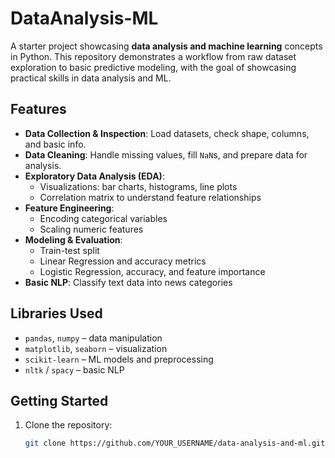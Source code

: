 # DataAnalysis-ML

A starter project showcasing **data analysis and machine learning** concepts in Python. This repository demonstrates a workflow from raw dataset exploration to basic predictive modeling, with the goal of showcasing practical skills in data analysis and ML.

## Features

- **Data Collection & Inspection**: Load datasets, check shape, columns, and basic info.  
- **Data Cleaning**: Handle missing values, fill `NaN`s, and prepare data for analysis.  
- **Exploratory Data Analysis (EDA)**:  
  - Visualizations: bar charts, histograms, line plots  
  - Correlation matrix to understand feature relationships  
- **Feature Engineering**:  
  - Encoding categorical variables  
  - Scaling numeric features  
- **Modeling & Evaluation**:  
  - Train-test split  
  - Linear Regression and accuracy metrics  
  - Logistic Regression, accuracy, and feature importance  
- **Basic NLP**: Classify text data into news categories  

## Libraries Used

- `pandas`, `numpy` – data manipulation  
- `matplotlib`, `seaborn` – visualization  
- `scikit-learn` – ML models and preprocessing  
- `nltk` / `spacy` – basic NLP  

## Getting Started

1. Clone the repository:
   ```bash
   git clone https://github.com/YOUR_USERNAME/data-analysis-and-ml.git
